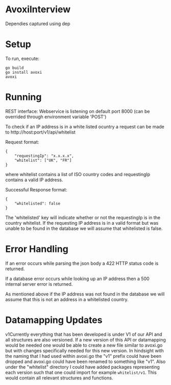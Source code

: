 # AvoxiInterview

Dependies captured using dep

# Setup
To run, execute:

    go build
    go install avoxi
    avoxi

# Running
REST interface:
Webservice is listening on default port 8000 (can be overrided through environment variable 'POST')

To check if an IP address is in a white listed ocuntry a request can be made to http://host:port/v1/api/whitelist

Request format:

    {
        "requestingIp": "x.x.x.x",
        "whitelist": ["UK", "FR"]
    }

where whitelist contains a list of ISO country codes and requestingIp contains a valid IP address.

Successful Response format:

    {
        "whitelisted": false
    }

The 'whitelisted' key will indicate whether or not the requestingIp is in the country whitelist. If the requesting IP address is in a valid format but was unable to be found in the database we will assume that whitelisted is false.

# Error Handling

If an error occurs while parsing the json body a 422 HTTP status code is returned.

If a database error occurs while looking up an IP address then a 500 internal server error is returned.

As mentioned above if the IP address was not found in the database we will assume that this is not an address in a whitelisted country.

# Datamapping Updates

v1Currently everything that has been developed is under V1 of our API and all structures are also versioned. If a new version of this API or datamapping would be needed one would be able to create a new file similar to avoxi.go but with changes specifically needed for this new version. In hindsight with the naming that I had used within avoxi.go the "v1" prefix could have been dropped and avoxi.go could have been renamed to something like "v1". Also under the "whitelist" directory I could have added packages representing each version such that one could import for example `whitelist/v1`. This would contain all relevant structures and functions.

